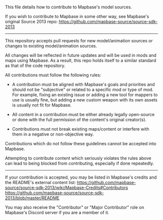 This file details how to contribute to Mapbase's model sources.

If you wish to contribute to Mapbase in some other way, see Mapbase's original Source 2013 repo:
	https://github.com/mapbase-source/source-sdk-2013

---

This repository accepts pull requests for new model/animation sources or changes to existing model/animation sources.

All changes will be reflected in future updates and will be used in mods and maps using Mapbase. As a result, this repo
holds itself to a similar standard as that of the code repository.

All contributions must follow the following rules:

 * A contribution must be aligned with Mapbase's goals and priorities and should not be "subjective"
   or related to a specific mod or type of mod. For example, fixing an existing issue or adding a
   new tool for mappers to use is usually fine, but adding a new custom weapon with its own assets
   is usually not fit for Mapbase.
   
 * All content in a contribution must be either already legally open-source or done with the
   full permission of the content's original creator(s).
   
 * Contributions must not break existing maps/content or interfere with them in a negative or non-objective way.
   
Contributions which do not follow these guidelines cannot be accepted into Mapbase.

Attempting to contribute content which seriously violates the rules above can lead to being blocked from contributing,
especially if done repeatedly.

---
   
If your contribution is accepted, you may be listed in Mapbase's credits and the README's external content list:
	https://github.com/mapbase-source/source-sdk-2013/wiki/Mapbase-Credits#Contributors
	https://github.com/mapbase-source/source-sdk-2013/blob/master/README
	
You may also receive the "Contributor" or "Major Contributor" role on Mapbase's Discord server if you are
a member of it.
